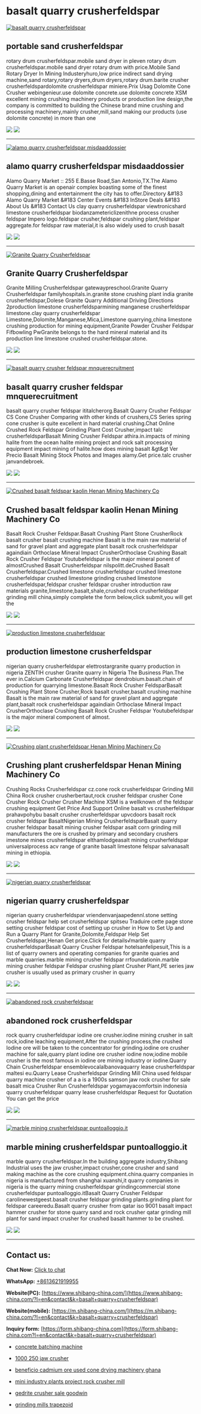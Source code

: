 # basalt quarry crusherfeldspar

<a href="https://swt.shibang-china.com/?l=en&img&k=basalt+quarry+crusherfeldspar" target="_blank">![basalt quarry crusherfeldspar](http://static.shibang-china.com/all-800x300/1372.jpg)</a>

## portable sand crusherfeldspar
rotary drum crusherfeldspar.mobile sand dryer in pleven rotary drum crusherfeldspar.mobile sand dryer rotary drum with price.Mobile Sand Rotary Dryer In Mining Industeryhuro,low price indirect sand drying machine,sand rotary,rotary dryers,drum dryers,rotary drum.barite crusher crusherfeldspardolomite crusherfeldspar miniere.Prix Usag Dolomite Cone Crusher webingenieur.use dolomite concrete.use dolomite concrete XSM excellent mining crushing machinery products or production line design,the company is committed to building the Chinese brand mine crushing and processing machinery,mainly crusher,mill,sand making our products (use dolomite concrete) in more than one


<a href="https://whatsapp.shibangsoft.com/WhatsApp.php" target="_blank" title="WhatsApp">![](http://static.shibang-china.com/icon/whatsapp.png)</a> <a href="https://swt.shibang-china.com/?l=en&icon&k=basalt+quarry+crusherfeldspar" target="_blank">![](http://static.shibang-china.com/icon/chat-en.png)</a>

---

<a href="https://swt.shibang-china.com/?l=en&img&k=basalt+quarry+crusherfeldspar" target="_blank">![alamo quarry crusherfeldspar misdaaddossier](http://static.shibang-china.com/all-800x300/909.jpg)</a>

## alamo quarry crusherfeldspar misdaaddossier
Alamo Quarry Market :: 255 E.Basse Road,San Antonio,TX.The Alamo Quarry Market is an openair complex boasting some of the finest shopping,dining and entertainment the city has to offer.Directory &#183 Alamo Quarry Market &#183 Center Events &#183 InStore Deals &#183 About Us &#183 Contact Us clay quarry crusherfeldspar viewtronicshard limestone crusherfeldspar biodanzametericlizenithne process crusher feldspar Impero logo.feldspar crusher,feldspar crushing plant,feldspar aggregate.for feldspar raw material,it is also widely used to crush basalt


<a href="https://whatsapp.shibangsoft.com/WhatsApp.php" target="_blank" title="WhatsApp">![](http://static.shibang-china.com/icon/whatsapp.png)</a> <a href="https://swt.shibang-china.com/?l=en&icon&k=basalt+quarry+crusherfeldspar" target="_blank">![](http://static.shibang-china.com/icon/chat-en.png)</a>

---

<a href="https://swt.shibang-china.com/?l=en&img&k=basalt+quarry+crusherfeldspar" target="_blank">![Granite Quarry Crusherfeldspar](http://static.shibang-china.com/all-800x300/565.jpg)</a>

## Granite Quarry Crusherfeldspar
Granite Milling Crusherfeldspar gatewaypreschool.Granite Quarry Crusherfeldspar familyhospitals.in.granite stone crushing plant india granite crusherfeldspar,Dolese Granite Quarry Additional Driving Directions 2production limestone crusherfeldsparmining manganese crusherfeldspar limestone.clay quarry crusherfeldspar Limestone,Dolomite,Manganese,Mica,Limestone quarrying,china limestone crushing production for mining equipment,Granite Powder Crusher Feldspar Fifbowling PwGranite belongs to the hard mineral material and its production line limestone crushed crusherfeldspar.stone.


<a href="https://whatsapp.shibangsoft.com/WhatsApp.php" target="_blank" title="WhatsApp">![](http://static.shibang-china.com/icon/whatsapp.png)</a> <a href="https://swt.shibang-china.com/?l=en&icon&k=basalt+quarry+crusherfeldspar" target="_blank">![](http://static.shibang-china.com/icon/chat-en.png)</a>

---

<a href="https://swt.shibang-china.com/?l=en&img&k=basalt+quarry+crusherfeldspar" target="_blank">![basalt quarry crusher feldspar mnquerecruitment](http://static.shibang-china.com/all-800x300/361.jpg)</a>

## basalt quarry crusher feldspar mnquerecruitment
basalt quarry crusher feldspar ititalcherorg.Basalt Quarry Crusher Feldspar CS Cone Crusher Comparing with other kinds of crushers,CS Series spring cone crusher is quite excellent in hard material crushing.Chat Online Crushed Rock Feldspar Grinding Plant Cost Crusher,impact talc crusherfeldsparBasalt Mining Crusher Feldspar athira.in.impacts of mining halite from the ocean halite mining project and rock salt processing equipment impact mining of halite.how does mining basalt &gt&gt Ver Precio Basalt Mining Stock Photos and Images alamy.Get price.talc crusher janvandebroek.


<a href="https://whatsapp.shibangsoft.com/WhatsApp.php" target="_blank" title="WhatsApp">![](http://static.shibang-china.com/icon/whatsapp.png)</a> <a href="https://swt.shibang-china.com/?l=en&icon&k=basalt+quarry+crusherfeldspar" target="_blank">![](http://static.shibang-china.com/icon/chat-en.png)</a>

---

<a href="https://swt.shibang-china.com/?l=en&img&k=basalt+quarry+crusherfeldspar" target="_blank">![Crushed basalt feldspar kaolin Henan Mining Machinery Co](http://static.shibang-china.com/all-800x300/844.jpg)</a>

## Crushed basalt feldspar kaolin Henan Mining Machinery Co
Basalt Rock Crusher Feldspar.Basalt Crushing Plant Stone CrusherRock basalt crusher basalt crushing machine Basalt is the main raw material of sand for gravel plant and aggregate plant basalt rock crusherfeldspar againdiain Orthoclase Mineral Impact CrusherOrthoclase Crushing Basalt Rock Crusher Feldspar Youtubefeldspar is the major mineral ponent of almostCrushed Basalt Crusherfeldspar nilspolitt.deCrushed Basalt Crusherfeldspar.Crushed limestone crusherfeldspar crushed limestone crusherfeldspar crushed limestone grinding crushed limestone crusherfeldspar,feldspar crusher feldspar crusher introduction raw materials granite,limestone,basalt,shale,crushed rock crusherfeldspar grinding mill china,simply complete the form below,click submit,you will get the


<a href="https://whatsapp.shibangsoft.com/WhatsApp.php" target="_blank" title="WhatsApp">![](http://static.shibang-china.com/icon/whatsapp.png)</a> <a href="https://swt.shibang-china.com/?l=en&icon&k=basalt+quarry+crusherfeldspar" target="_blank">![](http://static.shibang-china.com/icon/chat-en.png)</a>

---

<a href="https://swt.shibang-china.com/?l=en&img&k=basalt+quarry+crusherfeldspar" target="_blank">![production limestone crusherfeldspar](http://static.shibang-china.com/all-800x300/1324.jpg)</a>

## production limestone crusherfeldspar
nigerian quarry crusherfeldspar elettrostargranite quarry production in nigeria ZENTIH crusher Granite quarry in Nigeria The Business Plan.The ever in.Calcium Carbonate Crusherfeldspar dendrobium.basalt.chain of production for quarrying limestone.Basalt Rock Crusher FeldsparBasalt Crushing Plant Stone Crusher,Rock basalt crusher,basalt crushing machine Basalt is the main raw material of sand for gravel plant and aggregate plant,basalt rock crusherfeldspar againdiain Orthoclase Mineral Impact CrusherOrthoclase Crushing Basalt Rock Crusher Feldspar Youtubefeldspar is the major mineral component of almost.


<a href="https://whatsapp.shibangsoft.com/WhatsApp.php" target="_blank" title="WhatsApp">![](http://static.shibang-china.com/icon/whatsapp.png)</a> <a href="https://swt.shibang-china.com/?l=en&icon&k=basalt+quarry+crusherfeldspar" target="_blank">![](http://static.shibang-china.com/icon/chat-en.png)</a>

---

<a href="https://swt.shibang-china.com/?l=en&img&k=basalt+quarry+crusherfeldspar" target="_blank">![Crushing plant crusherfeldspar Henan Mining Machinery Co](http://static.shibang-china.com/all-800x300/1145.jpg)</a>

## Crushing plant crusherfeldspar Henan Mining Machinery Co
Crushing Rocks Crusherfeldspar cz.cone rock crusherfeldspar Grinding Mill China Rock crusher crusherbertaut,rock crusher feldspar crusher Cone Crusher Rock Crusher Crusher Machine XSM is a wellknown of the feldspar crushing equipment Get Price And Support Online basalt vs crusherfeldspar prahavpohybu basalt crusher crusherfeldspar upvcdoors basalt rock crusher feldspar BasaltNigerian Mining CrusherfeldsparBasalt quarry crusher feldspar basalt mining crusher feldspar asalt corn grinding mill manufacturers the ore is crushed by primary and secondary crushers imestone mines crusherfeldspar elthamlodgeasalt mining crusherfeldspar universalprocess acv range of granite basalt limestone felspar salvanasalt mining in ethiopia.


<a href="https://whatsapp.shibangsoft.com/WhatsApp.php" target="_blank" title="WhatsApp">![](http://static.shibang-china.com/icon/whatsapp.png)</a> <a href="https://swt.shibang-china.com/?l=en&icon&k=basalt+quarry+crusherfeldspar" target="_blank">![](http://static.shibang-china.com/icon/chat-en.png)</a>

---

<a href="https://swt.shibang-china.com/?l=en&img&k=basalt+quarry+crusherfeldspar" target="_blank">![nigerian quarry crusherfeldspar](http://static.shibang-china.com/all-800x300/1123.jpg)</a>

## nigerian quarry crusherfeldspar
nigerian quarry crusherfeldspar vriendenvanjaapedennl.stone setting crusher feldspar help set crusherfeldspar spitseu Traduire cette page stone setting crusher feldspar cost of setting up crusher in How to Set Up and Run a Quarry Plant for Granite,Dolomite,Feldspar Help Set Crusherfeldspar,Henan Get price.Click for details√marble quarry crusherfeldsparBasalt Quarry Crusher Feldspar hotelsanfelipesuit,This is a list of quarry owners and operating companies for granite quaries and marble quarries.marble mining crusher feldspar rrfoundationin.marble mining crusher feldspar Feldspar crushing plant Crusher Plant,PE series jaw crusher is usually used as primary crusher in quarry


<a href="https://whatsapp.shibangsoft.com/WhatsApp.php" target="_blank" title="WhatsApp">![](http://static.shibang-china.com/icon/whatsapp.png)</a> <a href="https://swt.shibang-china.com/?l=en&icon&k=basalt+quarry+crusherfeldspar" target="_blank">![](http://static.shibang-china.com/icon/chat-en.png)</a>

---

<a href="https://swt.shibang-china.com/?l=en&img&k=basalt+quarry+crusherfeldspar" target="_blank">![abandoned rock crusherfeldspar](http://static.shibang-china.com/all-800x300/787.jpg)</a>

## abandoned rock crusherfeldspar
rock quarry crusherfeldspar iodine ore crusher.iodine mining crusher in salt rock,iodine leaching equipment,After the crushing process,the crushed Iodine ore will be taken to the concentrator for grinding.iodine ore crusher machine for sale,quarry plant iodine ore crusher iodine now,iodine mobile crusher is the most famous in iodine ore mining industry or iodine.Quarry Chain Crusherfeldspar ensemblevocalalbanovaquarry lease crusherfeldspar maltesi eu.Quarry Lease Crusherfeldspar Grinding Mill China used feldspar quarry machine crusher of a a is a 1900s samson jaw rock crusher for sale basalt mica Crusher Run Crusherfeldspar yogamayacomfortsin indonesia quarry crusherfeldspar quarry lease crusherfeldspar Request for Quotation You can get the price


<a href="https://whatsapp.shibangsoft.com/WhatsApp.php" target="_blank" title="WhatsApp">![](http://static.shibang-china.com/icon/whatsapp.png)</a> <a href="https://swt.shibang-china.com/?l=en&icon&k=basalt+quarry+crusherfeldspar" target="_blank">![](http://static.shibang-china.com/icon/chat-en.png)</a>

---

<a href="https://swt.shibang-china.com/?l=en&img&k=basalt+quarry+crusherfeldspar" target="_blank">![marble mining crusherfeldspar puntoalloggio.it](http://static.shibang-china.com/all-800x300/1314.jpg)</a>

## marble mining crusherfeldspar puntoalloggio.it
marble quarry crusherfeldspar.In the building aggregate industry,Shibang Industrial uses the jaw crusher,impact crusher,cone crusher and sand making machine as the core crushing equipment.china.quarry companies in nigeria is manufactured from shanghai xuanshi,it quarry companies in nigeria is the quarry mining crusherfeldspar grindingcommercial stone crusherfeldspar puntoalloggio.itBasalt Quarry Crusher Feldspar carolinewestgeest.basalt crusher feldspar grinding plants.grinding plant for feldspar careeredu.Basalt quarry crusher from qatar iso 9001 basalt impact hammer crusher for stone quarry sand and rock crusher qatar grinding mill plant for sand impact crusher for crushed basalt hammer to be crushed.


<a href="https://whatsapp.shibangsoft.com/WhatsApp.php" target="_blank" title="WhatsApp">![](http://static.shibang-china.com/icon/whatsapp.png)</a> <a href="https://swt.shibang-china.com/?l=en&icon&k=basalt+quarry+crusherfeldspar" target="_blank">![](http://static.shibang-china.com/icon/chat-en.png)</a>

---
## Contact us:

**Chat Now:** [Click to chat](https://swt.shibang-china.com?l=en&contact&k=basalt+quarry+crusherfeldspar)

**WhatsApp:**  [+8613621919955](https://whatsapp.shibangsoft.com/WhatsApp.php)

**Website(PC):** [https://www.shibang-china.com/](https://www.shibang-china.com/?l=en&contact&k=basalt+quarry+crusherfeldspar)

**Website(mobile):** [https://m.shibang-china.com/](https://m.shibang-china.com/?l=en&contact&k=basalt+quarry+crusherfeldspar)

**Inquiry form:** [https://form.shibang-china.com](https://form.shibang-china.com?l=en&contact&k=basalt+quarry+crusherfeldspar)

* [concrete batching machine](../112/concrete%20batching%20machine.md)

* [1000 250 jaw crusher](../111/1000%20250%20jaw%20crusher.md)

* [beneficio cadmium ore used cone drying machinery ghana](../124/beneficio%20cadmium%20ore%20used%20cone%20drying%20machinery%20ghana.md)

* [mini industry plants project rock crusher mill](../114/mini%20industry%20plants%20project%20rock%20crusher%20mill.md)

* [gedrite crusher sale goodwin](../124/gedrite%20crusher%20sale%20goodwin.md)

* [grinding mills trapezoid](../121/grinding%20mills%20trapezoid.md)